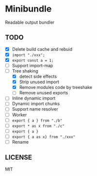 # Minibundle

Readable output bundler

## TODO

- [x] Delete build cache and rebuid
- [x] `import "./xxx";`
- [x] `export const a = 1;`
- [ ] Support import-map
- [ ] Tree shaking
  - [x] detect side effects
  - [x] Strip unused import
  - [x] Remove modules code by treeshake
  - [ ] Remove unused exports
- [ ] Inline dynamic import
- [ ] Dynamic import chunks
- [ ] Support name resolver
- [ ] Worker
- [ ] `export { a } from "./b"`
- [ ] `export * as x from "./c"`
- [ ] `export { a }`
- [ ] `export { a as x} from "./xxx"`
- [ ] Rename

## LICENSE

MIT
